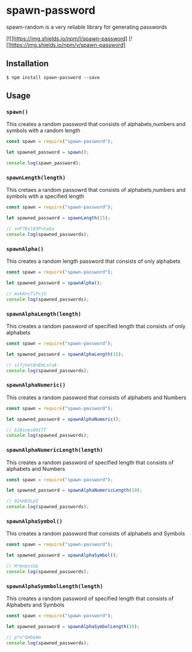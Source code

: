 # spawn-password

spawn-random is a very reliable library for generating passwords

[![]https://img.shields.io/npm/l/spawn-password]
[![]https://img.shields.io/npm/v/spawn-password]

## Installation

    $ npm install spawn-password --save

## Usage

### `spawn()`

This creates a random password that consists of alphabets,numbers and symbols with a random length

```javascript
const spawn = require("spawn-password");

let spawned_password = spawn();

console.log(spawn_password);
```

### `spawnLength(length)`

This cretaes a random passowrd that consists of alphabets,numbers and symbols with a specified length

```javascript
const spawn = require("spawn-password");

let spawned_password = spawnLength(15);

// snF78sl03P>ha$o
console.log(spawned_passwords);
```

### `spawnAlpha()`

This creates a random length password that consists of only alphabets

```javascript
const spawn = require("spawn-password");

let spawned_password = spawnAlpha();

// mskAnsTiPsjU
console.log(spawned_passwords);
```

### `spawnAlphaLength(length)`

This creates a random password of specified length that consists of only alphabets

```javascript
const spawn = require("spawn-password");

let spawned_password = spawnAlphaLength(15);

// slfjhetAnEmLstak
console.log(spawned_passwords);
```

### `spawnAlphaNumeric()`

This creates a random password that consists of alphabets and Numbers

```javascript
const spawn = require("spawn-password");

let spawned_password = spawnAlphaNumeric();

// 6J8snms09I7T
console.log(spawned_passwords);
```

### `spawnAlphaNumericLength(length)`

This creates a random password of specified length that consists of alphabets and Numbers

```javascript
const spawn = require("spawn-password");

let spawned_password = spawnAlphaNumericLength(10);

// 92nH03Lp5
console.log(spawned_passwords);
```

### `spawnAlphaSymbol()`

This creates a random password that consists of alphabets and Symbols

```javascript
const spawn = require("spawn-password");

let spawned_password = spawnAlphaSymbol();

// H*mn$nsU&
console.log(spawned_passwords);
```

### `spawnAlphaSymmbolLength(length)`

This creates a random password of specified length that consists of Alphabets and Symbols

```javascript
const spawn = require("spawn-password");

let spawned_password = spawnAlphaSymbolLength(10);

// p*o^GHb$#m
console.log(spawned_passwords);
```
